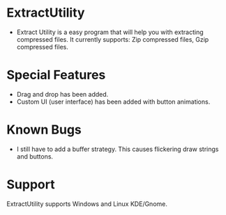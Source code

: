 ExtractUtility
==============
- Extract Utility is a easy program that will help you with extracting compressed files.
It currently supports: Zip compressed files, Gzip compressed files.

Special Features
==============
- Drag and drop has been added.
- Custom UI (user interface) has been added with button animations.

Known Bugs
==============
- I still have to add a buffer strategy. This causes flickering draw strings and buttons.

Support
==============
ExtractUtility supports Windows and Linux KDE/Gnome.
